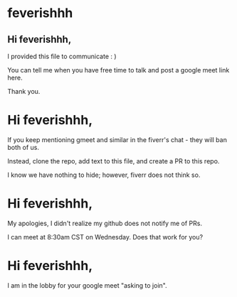 # feverishhh

## Hi feverishhh,

I provided this file to communicate : )

You can tell me when you have free time to talk and post a google meet link here.

Thank you.


# Hi feverishhh,

If you keep mentioning gmeet and similar in the fiverr's chat - they will ban both of us.

Instead, clone the repo, add text to this file, and create a PR to this repo.

I know we have nothing to hide; however, fiverr does not think so.


# Hi feverishhh,

My apologies, I didn't realize my github does not notify me of PRs.

I can meet at 8:30am CST on Wednesday. Does that work for you?


# Hi feverishhh,

I am in the lobby for your google meet "asking to join".

